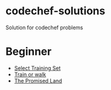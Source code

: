 # codechef-solutions
Solution for codechef problems

# **Beginner**
* [Select Training Set](https://www.codechef.com/problems/TRAINSET)
* [Train or walk](https://www.codechef.com/problems/WALKFAST)
* [The Promised Land](https://www.codechef.com/problems/ISHVALA)
